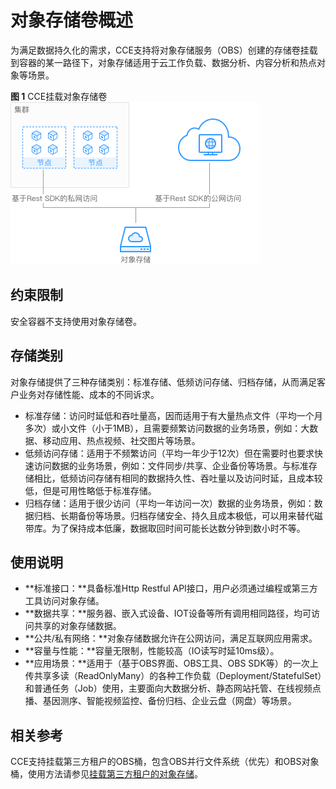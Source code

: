 # 对象存储卷概述<a name="cce_01_0264"></a>

为满足数据持久化的需求，CCE支持将对象存储服务（OBS）创建的存储卷挂载到容器的某一路径下，对象存储适用于云工作负载、数据分析、内容分析和热点对象等场景。

**图 1**  CCE挂载对象存储卷<a name="fig93521319153910"></a>  
![](figures/CCE挂载对象存储卷.png "CCE挂载对象存储卷")

## 约束限制<a name="section83252483345"></a>

安全容器不支持使用对象存储卷。

## 存储类别<a name="section1432613347151"></a>

对象存储提供了三种存储类别：标准存储、低频访问存储、归档存储，从而满足客户业务对存储性能、成本的不同诉求。

-   标准存储：访问时延低和吞吐量高，因而适用于有大量热点文件（平均一个月多次）或小文件（小于1MB），且需要频繁访问数据的业务场景，例如：大数据、移动应用、热点视频、社交图片等场景。
-   低频访问存储：适用于不频繁访问（平均一年少于12次）但在需要时也要求快速访问数据的业务场景，例如：文件同步/共享、企业备份等场景。与标准存储相比，低频访问存储有相同的数据持久性、吞吐量以及访问时延，且成本较低，但是可用性略低于标准存储。
-   归档存储：适用于很少访问（平均一年访问一次）数据的业务场景，例如：数据归档、长期备份等场景。归档存储安全、持久且成本极低，可以用来替代磁带库。为了保持成本低廉，数据取回时间可能长达数分钟到数小时不等。

## 使用说明<a name="section85026235402"></a>

-   **标准接口：**具备标准Http Restful API接口，用户必须通过编程或第三方工具访问对象存储。
-   **数据共享：**服务器、嵌入式设备、IOT设备等所有调用相同路径，均可访问共享的对象存储数据。
-   **公共/私有网络：**对象存储数据允许在公网访问，满足互联网应用需求。
-   **容量与性能：**容量无限制，性能较高（IO读写时延10ms级）。
-   **应用场景：**适用于（基于OBS界面、OBS工具、OBS SDK等）的一次上传共享多读（ReadOnlyMany）的各种工作负载（Deployment/StatefulSet）和普通任务（Job）使用，主要面向大数据分析、静态网站托管、在线视频点播、基因测序、智能视频监控、备份归档、企业云盘（网盘）等场景。

## 相关参考<a name="section79144061410"></a>

CCE支持挂载第三方租户的OBS桶，包含OBS并行文件系统（优先）和OBS对象桶，使用方法请参见[挂载第三方租户的对象存储](https://support.huaweicloud.com/bestpractice-cce/cce_bestpractice_00199.html)。

